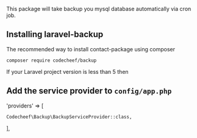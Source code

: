 This package will take backup you mysql database automatically via cron job.

## Installing laravel-backup

The recommended way to install contact-package using composer

    composer require codecheef/backup

If your Laravel project version is less than 5 then 
## Add the service provider to `config/app.php`

'providers' => [

    Codecheef\Backup\BackupServiceProvider::class,

],

